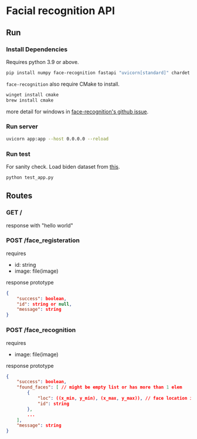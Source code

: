 # Facial recognition API

## Run

### Install Dependencies

Requires python 3.9 or above.

```bash
pip install numpy face-recognition fastapi "uvicorn[standard]" chardet requests python-multipart matplotlib
```

`face-recognition` also require CMake to install.

```bash
winget install cmake
brew install cmake
```

more detail for windows in [face-recognition's github issue](https://github.com/ageitgey/face_recognition/issues/175#issue-257710508).

### Run server

```bash
uvicorn app:app --host 0.0.0.0 --reload
```

### Run test

For sanity check. Load biden dataset from [this](https://drive.google.com/drive/folders/1BtC5S1ZBDgm2QXzBwBpsV7b6vNsKV3wC?usp=share_link).

```bash
python test_app.py
```

## Routes

### GET /

response with "hello world"

### POST /face_registeration

requires
- id: string
- image: file(image)

response prototype
```json
{
    "success": boolean,
    "id": string or null,
    "message": string
}

```

### POST /face_recognition

requires
- image: file(image)

response prototype
```json
{
    "success": boolean,
    "found_faces": [ // might be empty list or has more than 1 elem
        {
            "loc": ((x_min, y_min), (x_max, y_max)), // face location in the image as int
            "id": string
        },
        ...
    ],
    "message": string
}
```